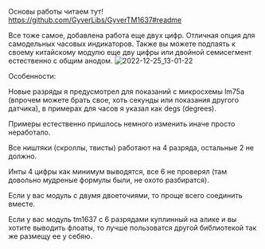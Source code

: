 Основы работы читаем тут! https://github.com/GyverLibs/GyverTM1637#readme

Все тоже самое, добавлена работа еще двух цифр. Отличная опция для самодельных часовых индикаторов. Также вы можете подпаять к своему китайскому модулю еще дву цифры или двойной семисегмент естественно с общим анодом.
![2022-12-25_13-01-22](https://user-images.githubusercontent.com/81521477/209787767-5a4e231b-c0ad-41c2-912a-146e05808b18.png)

Особенности:

Новые разряды я предусмотрел для показаний с микросхемы lm75a (впрочем можете брать свое, хоть секунды или показания другого датчика), в примерах для часов я указал как degs (degrees). 

Примеры естественно пришлось немного изменить иначе просто неработало.

Все ништяки (скроллы, твисты) работают на 4 разряда, остальные 2 не должно.

Инты 4 цифры как минимум выводятся, все 6 не проверял (там довольно мудреные формулы были, не охото разбиратся).

Если у вас модуль с двумя двоеточиями, то проще всего соединить вместе. 

Если у вас модуль tm1637 с 6 разрядами куплинный на алике и вы хотите выводить флоаты, то лучше пользоватся другой библиотекой так же размещу ее у себяю.
